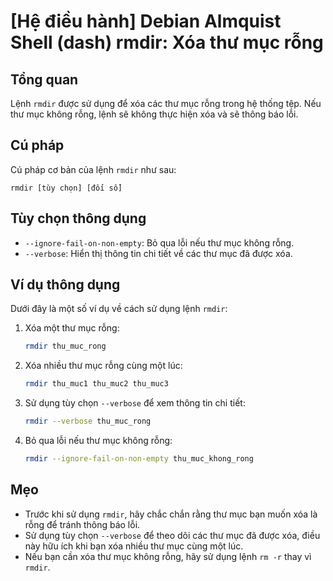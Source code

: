 # [Hệ điều hành] Debian Almquist Shell (dash) rmdir: Xóa thư mục rỗng

## Tổng quan
Lệnh `rmdir` được sử dụng để xóa các thư mục rỗng trong hệ thống tệp. Nếu thư mục không rỗng, lệnh sẽ không thực hiện xóa và sẽ thông báo lỗi.

## Cú pháp
Cú pháp cơ bản của lệnh `rmdir` như sau:
```
rmdir [tùy chọn] [đối số]
```

## Tùy chọn thông dụng
- `--ignore-fail-on-non-empty`: Bỏ qua lỗi nếu thư mục không rỗng.
- `--verbose`: Hiển thị thông tin chi tiết về các thư mục đã được xóa.

## Ví dụ thông dụng
Dưới đây là một số ví dụ về cách sử dụng lệnh `rmdir`:

1. Xóa một thư mục rỗng:
   ```bash
   rmdir thu_muc_rong
   ```

2. Xóa nhiều thư mục rỗng cùng một lúc:
   ```bash
   rmdir thu_muc1 thu_muc2 thu_muc3
   ```

3. Sử dụng tùy chọn `--verbose` để xem thông tin chi tiết:
   ```bash
   rmdir --verbose thu_muc_rong
   ```

4. Bỏ qua lỗi nếu thư mục không rỗng:
   ```bash
   rmdir --ignore-fail-on-non-empty thu_muc_khong_rong
   ```

## Mẹo
- Trước khi sử dụng `rmdir`, hãy chắc chắn rằng thư mục bạn muốn xóa là rỗng để tránh thông báo lỗi.
- Sử dụng tùy chọn `--verbose` để theo dõi các thư mục đã được xóa, điều này hữu ích khi bạn xóa nhiều thư mục cùng một lúc.
- Nếu bạn cần xóa thư mục không rỗng, hãy sử dụng lệnh `rm -r` thay vì `rmdir`.